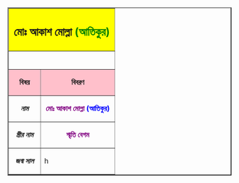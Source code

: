 <html>
  <body>
  <table style="border-collapse: collapse; width: 100%;" border="2">
      <tr bgcolor="yellow"><th colspan="2"> 
<h2><p align="center">মোঃ আকাশ মোল্লা <a style="color:green;">(আতিকুর)</a></p></h2></th>
        <tr> <th colspan="2">
          <div class="separator" style="clear: both;"><a href="https://1.bp.blogspot.com/-vMM02Dwajok/YVWF-9sSO5I/AAAAAAAAABw/Z02YFeovggQuftBCFX4uWPV5eHRSMrU2gCLcBGAsYHQ/s0/IMG_20210930_081347.jpg" style="display: block; padding: 1em 0; text-align: center; "><img alt="" border="0" data-original-height="712" data-original-width="790" src="https://1.bp.blogspot.com/-vMM02Dwajok/YVWF-9sSO5I/AAAAAAAAABw/Z02YFeovggQuftBCFX4uWPV5eHRSMrU2gCLcBGAsYHQ/s0/IMG_20210930_081347.jpg"/></a></div> 
          </th> </tr>
    
<tr bgcolor="pink">
<td style="width: 30%;"><p align="center"><b>বিষয়</b></p></td>
<td style="width: 70%;"><p align="center"><b>বিবরণ</b></p></td>
</tr>
<tr>
<td style="width: 20%;"><p align="center"><b><i>নাম</i></b></p></td>

<td style="width: 80%;"><b><p align="center"><a style="color:purple;">মোঃ আকাশ মোল্লা <a style="color:blue;">(আতিকুর)</a></a></p></b></td>
</tr>
    <tr>
<td style="width: 30%;"><p align="center"><b><i>স্ত্রীর নাম</i></b></p></td>
<td style="width: 70%;"><p align="center"><b><a style="color:purple;">স্মৃতি বেগম</a></b></p></td>
</tr>
<tr>
<td style="width: 20%;"><p align="center"><b><i>জন্ম সাল</i></b></p></td>
<td style="width: 80%;"> h </td>
</tr>
    
        
     
  </html>
